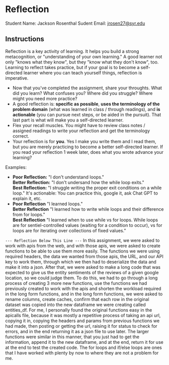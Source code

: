 # Reflection

Student Name:  Jackson Rosenthal
Sudent Email:  jrosen27@syr.edu

## Instructions

Reflection is a key activity of learning. It helps you build a strong metacognition, or "understanding of your own learning." A good learner not only "knows what they know", but they "know what they don't know", too. Learning to reflect takes practice, but if your goal is to become a self-directed learner where you can teach yourself things, reflection is imperative.

- Now that you've completed the assignment, share your throughts. What did you learn? What confuses you? Where did you struggle? Where might you need more practice?
- A good reflection is: **specific as possible**,  **uses the terminology of the problem domain** (what was learned in class / through readings), and **is actionable** (you can pursue next steps, or be aided in the pursuit). That last part is what will make you a self-directed learner.
- Flex your recall muscles. You might have to review class notes / assigned readings to write your reflection and get the terminology correct.
- Your reflection is for **you**. Yes I make you write them and I read them, but you are merely practicing to become a better self-directed learner. If you read your reflection 1 week later, does what you wrote advance your learning?

Examples:

- **Poor Reflection:**  "I don't understand loops."   
**Better Reflection:** "I don't undersand how the while loop exits."   
**Best Reflection:** "I struggle writing the proper exit conditions on a while loop." It's actionable: You can practice this, google it, ask Chat GPT to explain it, etc. 
-  **Poor Reflection** "I learned loops."   
**Better Reflection** "I learned how to write while loops and their difference from for loops."   
**Best Reflection** "I learned when to use while vs for loops. While loops are for sentiel-controlled values (waiting for a condition to occur), vs for loops are for iterating over collections of fixed values."

`--- Reflection Below This Line ---`
In this assignment, we were asked to work with apis from the web, and with those apis, we were asked to create functions to be able to use them more easily. The functions we were using required headers, the data we wanted from those apis, the URL, and our API key to work them, through which we then had to deserialize the data and make it into a json. After that, we were asked to make a long code that was expected to give us the entity sentiments of the reviews of a given google location, so we could judge them. To do this, we had to go through a long process of creating 3 more new functions, use the functions we had previously created to work with the apis and shorten the workload required in the long form functions, and in the long form functions, we were asked to rename columns, create caches, confirm that each row in the original dataset was copied into the new dataframe we were creating called entities_df.
For me, I personally found the original functions easy in the apicalls file, because it was mostly a repetitive process of taking an api url, copying it in, copying the headers and params from previous functions we had made, then posting or getting the url, raising it for status to check for errors, and in the end returning it as a json file to use later. The larger functions were similar in this manner, that you just had to get the information, append it to the new dataframe, and at the end, return it for use at the end to test the created code. The for loops and if/else loops are ones that I have worked with plenty by now to where they are not a problem for me. 

